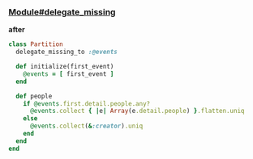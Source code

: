 ### [Module\#delegate\_missing](https://github.com/rails/rails/pull/23930)

**after**

```ruby
class Partition
  delegate_missing_to :@events

  def initialize(first_event)
    @events = [ first_event ]
  end

  def people
    if @events.first.detail.people.any?
      @events.collect { |e| Array(e.detail.people) }.flatten.uniq
    else
      @events.collect(&:creator).uniq
    end
  end
end
```
